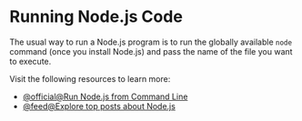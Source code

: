 # Running Node.js Code

The usual way to run a Node.js program is to run the globally available `node` command (once you install Node.js) and pass the name of the file you want to execute.

Visit the following resources to learn more:

- [@official@Run Node.js from Command Line](https://nodejs.org/en/learn/command-line/run-nodejs-scripts-from-the-command-line/)
- [@feed@Explore top posts about Node.js](https://app.daily.dev/tags/nodejs?ref=roadmapsh)
